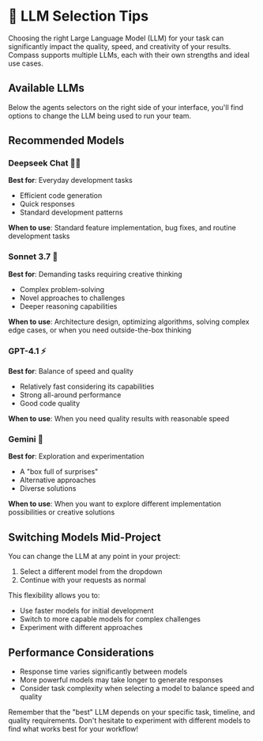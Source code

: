 # 🤖 LLM Selection Tips

Choosing the right Large Language Model (LLM) for your task can significantly impact the quality, speed, and creativity of your results. Compass supports multiple LLMs, each with their own strengths and ideal use cases.

## Available LLMs

Below the agents selectors on the right side of your interface, you'll find options to change the LLM being used to run your team.

## Recommended Models

### Deepseek Chat 🏃‍♀️

**Best for**: Everyday development tasks

- Efficient code generation
- Quick responses
- Standard development patterns

**When to use**: Standard feature implementation, bug fixes, and routine development tasks

### Sonnet 3.7 💭

**Best for**: Demanding tasks requiring creative thinking

- Complex problem-solving
- Novel approaches to challenges
- Deeper reasoning capabilities

**When to use**: Architecture design, optimizing algorithms, solving complex edge cases, or when you need outside-the-box thinking

### GPT-4.1 ⚡

**Best for**: Balance of speed and quality

- Relatively fast considering its capabilities
- Strong all-around performance
- Good code quality

**When to use**: When you need quality results with reasonable speed

### Gemini 🎲

**Best for**: Exploration and experimentation

- A "box full of surprises"
- Alternative approaches
- Diverse solutions

**When to use**: When you want to explore different implementation possibilities or creative solutions

## Switching Models Mid-Project

You can change the LLM at any point in your project:

1. Select a different model from the dropdown
2. Continue with your requests as normal

This flexibility allows you to:

- Use faster models for initial development
- Switch to more capable models for complex challenges
- Experiment with different approaches

## Performance Considerations

- Response time varies significantly between models
- More powerful models may take longer to generate responses
- Consider task complexity when selecting a model to balance speed and quality

Remember that the "best" LLM depends on your specific task, timeline, and quality requirements. Don't hesitate to experiment with different models to find what works best for your workflow!